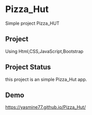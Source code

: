 # Pizza_Hut
Simple project Pizza_HUT
## Project 
Using Html,CSS,JavaScript,Bootstrap
## Project Status
this project is an simple Pizza_Hut app. 
## Demo
https://yasmine77.github.io/Pizza_Hut/
